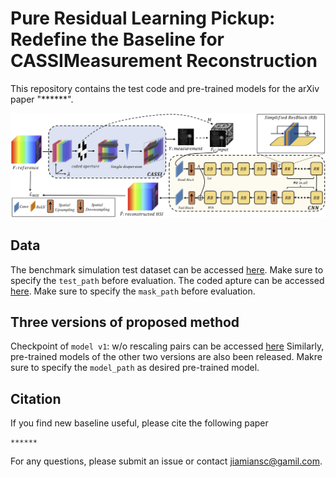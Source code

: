# Pure Residual Learning Pickup:  Redefine the Baseline for CASSIMeasurement Reconstruction

This repository contains the test code and pre-trained models for the arXiv paper "******".

![framework](https://github.com/Jiamian-Wang/HSI_baseline/blob/main/framework_v4.png) 

## Data

The benchmark simulation test dataset can be accessed [here](https://github.com/Jiamian-Wang/HSI_baseline/tree/main/Data/testing/simu). Make sure to specify the ```test_path``` before evaluation.
The coded apture can be accessed [here](https://github.com/Jiamian-Wang/HSI_baseline/tree/main/Data). Make sure to specify the ```mask_path``` before evaluation. 

## Three versions of proposed method

Checkpoint of ```model v1```: w/o rescaling pairs can be accessed [here](https://github.com/Jiamian-Wang/HSI_baseline/tree/main/models/v1)
Similarly, pre-trained models of the other two versions are also been released. 
Makre sure to specify the ```model_path``` as desired pre-trained model. 

## Citation

If you find new baseline useful, please cite the following paper

``` 
******
```
For any questions, please submit an issue or contact [jiamiansc@gamil.com](jiamiansc@gamil.com). 
